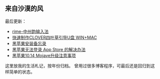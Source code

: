 ## 来自沙漠的风

最后更新：

- [rime-中州韵输入法][1]
- [快速制作CLOVER四叶草引导U盘 WIN+MAC][2]
- [黑苹果安装备忘录][3]
- [黑苹果无法登录 App Store 的解决办法][4]
- [黑苹果10.14 Mojave升级注意事项][5]

这里放我的生活札记，按年份归档。 
曾用过很多博客程序，可最后还是回归到这样简单的状态。

[1]:	https://github.com/windfromdesert/blog/blob/master/2019/rime-%E4%B8%AD%E5%B7%9E%E9%9F%B5%E8%BE%93%E5%85%A5%E6%B3%95.md
[2]:	https://github.com/windfromdesert/blog/blob/master/2019/%E5%BF%AB%E9%80%9F%E5%88%B6%E4%BD%9CCLOVER%E5%9B%9B%E5%8F%B6%E8%8D%89%E5%BC%95%E5%AF%BCU%E7%9B%98%20WIN%2BMAC.md
[3]:	https://github.com/windfromdesert/blog/blob/master/2019/%E9%BB%91%E8%8B%B9%E6%9E%9C%E5%AE%89%E8%A3%85%E5%A4%87%E5%BF%98%E5%BD%95.md "黑苹果安装备忘录"
[4]:	https://github.com/windfromdesert/blog/blob/master/2019/%E9%BB%91%E8%8B%B9%E6%9E%9C%E6%97%A0%E6%B3%95%E7%99%BB%E5%BD%95%20App%20Store%20%E7%9A%84%E8%A7%A3%E5%86%B3%E5%8A%9E%E6%B3%95.md "黑苹果无法登录 App Store 的解决办法"
[5]:	https://github.com/windfromdesert/blog/blob/master/2019/%E9%BB%91%E8%8B%B9%E6%9E%9C10.14%20Mojave%E5%8D%87%E7%BA%A7%E6%B3%A8%E6%84%8F%E4%BA%8B%E9%A1%B9.md